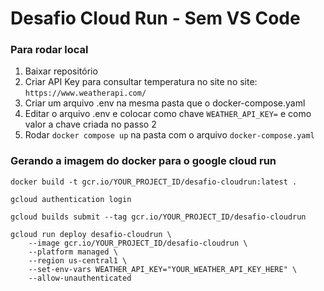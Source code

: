 # Desafio Cloud Run - Sem VS Code

### Para rodar local
1. Baixar repositório
2. Criar API Key para consultar temperatura no site no site: `https://www.weatherapi.com/`
3. Criar um arquivo .env na mesma pasta que o docker-compose.yaml
4. Editar o arquivo .env e colocar como chave `WEATHER_API_KEY=` e como valor a chave criada no passo 2
5. Rodar `docker compose up` na pasta com o arquivo `docker-compose.yaml`

### Gerando a imagem do docker para o google cloud run

```shell
docker build -t gcr.io/YOUR_PROJECT_ID/desafio-cloudrun:latest .
```
```shell
gcloud authentication login
```
```shell
gcloud builds submit --tag gcr.io/YOUR_PROJECT_ID/desafio-cloudrun
```
```shell
gcloud run deploy desafio-cloudrun \
    --image gcr.io/YOUR_PROJECT_ID/desafio-cloudrun \
    --platform managed \
    --region us-central1 \
    --set-env-vars WEATHER_API_KEY="YOUR_WEATHER_API_KEY_HERE" \
    --allow-unauthenticated
```